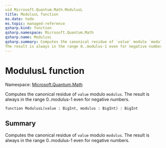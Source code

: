 ```yaml
---
uid Microsoft.Quantum.Math.ModulusL
title: ModulusL function
ms.date: todo
ms.topic: managed-reference
qsharp.kind: function
qsharp.namespace: Microsoft.Quantum.Math
qsharp.name: ModulusL
qsharp.summary: Computes the canonical residue of `value` modulo `modulus`.
The result is always in the range 0..modulus-1 even for negative numbers.
---
```


# ModulusL function

Namespace: [Microsoft.Quantum.Math](xref:Microsoft.Quantum.Math)

Computes the canonical residue of `value` modulo `modulus`.
The result is always in the range 0..modulus-1 even for negative numbers.
```qsharp
function ModulusL(value : BigInt, modulus : BigInt) : BigInt
```

## Summary
Computes the canonical residue of `value` modulo `modulus`.
The result is always in the range 0..modulus-1 even for negative numbers.
